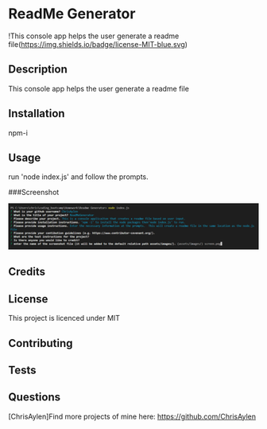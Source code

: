 
    
# ReadMe Generator

!This console app helps the user generate a readme file(https://img.shields.io/badge/license-MIT-blue.svg)
    
## Description
    
This console app helps the user generate a readme file

## Installation
    
npm-i
    
## Usage
    
run 'node index.js' and follow the prompts.
    
###Screenshot
        
![alt screen.png](assets/images/screen.png)
    
## Credits


    
## License
    
This project is licenced under MIT
    
    
## Contributing
    


## Tests
    


## Questions

[ChrisAylen]Find more projects of mine here: https://github.com/ChrisAylen
    
